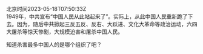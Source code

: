 北京时间2023-05-18T07:50:33Z<br>1949年，中共宣布“中国人民从此站起来了”。实际上，从此中国人民重新跪了下去。因为，随后中共掀起三反五反、反右、大跃进、文化大革命等政治运动，六四大屠杀等惊天惨剧，大规模迫害和屠杀中国人民。

知道杀害最多中国人的是哪个组织了吧？<br><br>